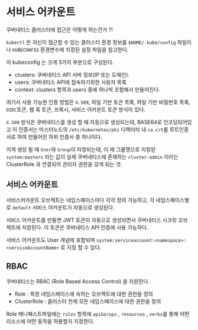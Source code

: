 # 서비스 어카운트

쿠버네티스 클러스터에 접근은 어떻게 하는건가 ?!

`kubectl` 은 자신이 접근할 수 있는 클러스터 환경 정보를 `$HOME/.kube/config` 파일이나 `KUBECONFIG` 환경변수에 지정된 설정 파일을 참고한다. 

이 kubeconfig 는 크게 3가지 부분으로 구성된다.

- clusters: 쿠버네티스 API 서버 정보(IP 또는 도메인).
- users: 쿠버네티스 API에 접속하기위한 사용자 목록
- context: clusters 항목과 users 중에 하나씩 조합해서 만들어진다. 

여기서 사용 가능한 인증 방법은 `X.509`, 파일 기반 토큰 목록, 파일 기반 비밀번호 목록, `OIDC`토큰, 웹 훅 토큰, 프록시, 서비스 어카운트 토큰 방식이 있다.

`X.509` 방식은 쿠버네티스를 생성 할 때 자동으로 생성되는데, BASE64로 인코딩되어있고 이 인증서는 마스터노드의 `/etc/kubernetes/pki` 디렉터리 내 `ca.crt`를 루트인증서로 하여 만들어진 하위 인증서 중 하나이다. 

이게 생성 될 때 `User`와 `Group`이 지정되는데, 이 때 그룹명으로 지정된 `system:masters` 라는 값이 실제 쿠버네티스에 존재하는 `cluster-admin` 이라는 ClusterRole 과 연결되어 관리자 권한을 갖게 되는 것. 

## 서비스 어카운트

서비스어카운트 오브젝트는 네임스페이스마다 각각 정의 가능하고, 각 네임스페이스별로 `default` 서비스 어카운트가 자동으로 생성된다.

서비스 어카운트를 만들면 JWT 토큰이 자동으로 생성되면서 쿠버네티스 시크릿 오브젝트에 저장된다. 이 토큰은 쿠버네티스 API 인증에 사용 가능하다. 

서비스 어카운트도 User 개념에 포함되며 `system:serviceaccount:<namespace>:<serviceAccountName>` 로 지칭 할 수 있다.

## RBAC

쿠버네티스는 RBAC (Role Based Access Control) 을 지원한다. 

- Role : 특정 네임스페이스에 속하는 오브젝트에 대한 권한을 정의
- ClusterRole : 클러스터 전체 모든 네임스페이스에 대한 권한을 정의

Role 매니페스트파일에는 `rules` 항목에 `apiGorups` , `resources` , `verbs`를 통해 어떤 리소스에 어떤 동작을 허용할지 지정한다. 

